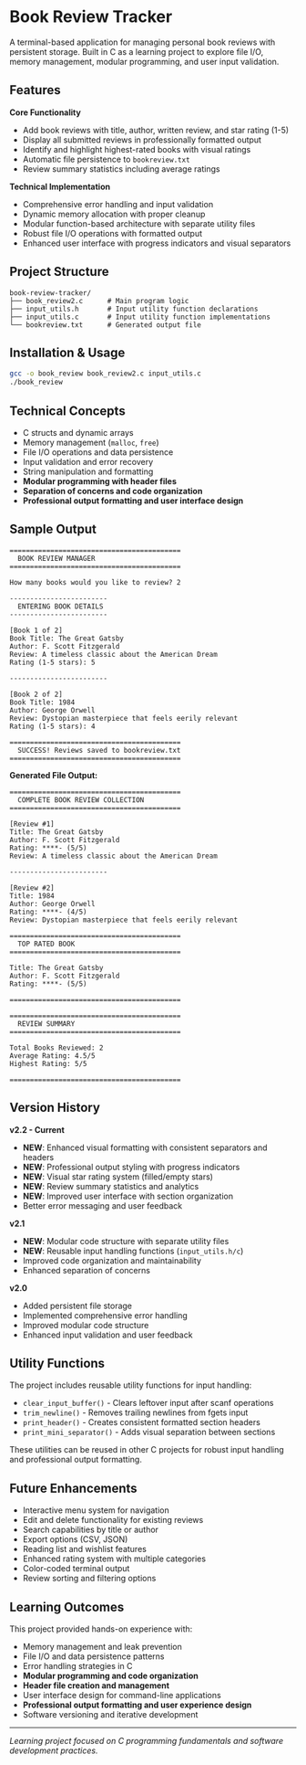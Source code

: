 # Book Review Tracker
A terminal-based application for managing personal book reviews with persistent storage. Built in C as a learning project to explore file I/O, memory management, modular programming, and user input validation.

## Features
**Core Functionality**
- Add book reviews with title, author, written review, and star rating (1-5)
- Display all submitted reviews in professionally formatted output
- Identify and highlight highest-rated books with visual ratings
- Automatic file persistence to `bookreview.txt`
- Review summary statistics including average ratings

**Technical Implementation**
- Comprehensive error handling and input validation
- Dynamic memory allocation with proper cleanup
- Modular function-based architecture with separate utility files
- Robust file I/O operations with formatted output
- Enhanced user interface with progress indicators and visual separators

## Project Structure
```
book-review-tracker/
├── book_review2.c      # Main program logic
├── input_utils.h       # Input utility function declarations
├── input_utils.c       # Input utility function implementations
└── bookreview.txt      # Generated output file
```

## Installation & Usage
```bash
gcc -o book_review book_review2.c input_utils.c
./book_review
```

## Technical Concepts
- C structs and dynamic arrays
- Memory management (`malloc`, `free`)
- File I/O operations and data persistence
- Input validation and error recovery
- String manipulation and formatting
- **Modular programming with header files**
- **Separation of concerns and code organization**
- **Professional output formatting and user interface design**

## Sample Output
```
==========================================
  BOOK REVIEW MANAGER
==========================================

How many books would you like to review? 2

------------------------
  ENTERING BOOK DETAILS
------------------------

[Book 1 of 2]
Book Title: The Great Gatsby
Author: F. Scott Fitzgerald
Review: A timeless classic about the American Dream
Rating (1-5 stars): 5

------------------------

[Book 2 of 2]
Book Title: 1984
Author: George Orwell
Review: Dystopian masterpiece that feels eerily relevant
Rating (1-5 stars): 4

==========================================
  SUCCESS! Reviews saved to bookreview.txt
==========================================
```

**Generated File Output:**
```
==========================================
  COMPLETE BOOK REVIEW COLLECTION
==========================================

[Review #1]
Title: The Great Gatsby
Author: F. Scott Fitzgerald
Rating: ****- (5/5)
Review: A timeless classic about the American Dream

------------------------

[Review #2]
Title: 1984
Author: George Orwell
Rating: ****- (4/5)
Review: Dystopian masterpiece that feels eerily relevant

==========================================
  TOP RATED BOOK
==========================================

Title: The Great Gatsby
Author: F. Scott Fitzgerald
Rating: ****- (5/5)

==========================================

==========================================
  REVIEW SUMMARY
==========================================

Total Books Reviewed: 2
Average Rating: 4.5/5
Highest Rating: 5/5

==========================================
```

## Version History
**v2.2 - Current**
- **NEW**: Enhanced visual formatting with consistent separators and headers
- **NEW**: Professional output styling with progress indicators
- **NEW**: Visual star rating system (filled/empty stars)
- **NEW**: Review summary statistics and analytics
- **NEW**: Improved user interface with section organization
- Better error messaging and user feedback

**v2.1**
- **NEW**: Modular code structure with separate utility files
- **NEW**: Reusable input handling functions (`input_utils.h/c`)
- Improved code organization and maintainability
- Enhanced separation of concerns

**v2.0**
- Added persistent file storage
- Implemented comprehensive error handling
- Improved modular code structure
- Enhanced input validation and user feedback

## Utility Functions
The project includes reusable utility functions for input handling:
- `clear_input_buffer()` - Clears leftover input after scanf operations
- `trim_newline()` - Removes trailing newlines from fgets input
- `print_header()` - Creates consistent formatted section headers
- `print_mini_separator()` - Adds visual separation between sections

These utilities can be reused in other C projects for robust input handling and professional output formatting.

## Future Enhancements
- Interactive menu system for navigation
- Edit and delete functionality for existing reviews
- Search capabilities by title or author
- Export options (CSV, JSON)
- Reading list and wishlist features
- Enhanced rating system with multiple categories
- Color-coded terminal output
- Review sorting and filtering options

## Learning Outcomes
This project provided hands-on experience with:
- Memory management and leak prevention
- File I/O and data persistence patterns
- Error handling strategies in C
- **Modular programming and code organization**
- **Header file creation and management**
- User interface design for command-line applications
- **Professional output formatting and user experience design**
- Software versioning and iterative development

---
*Learning project focused on C programming fundamentals and software development practices.*